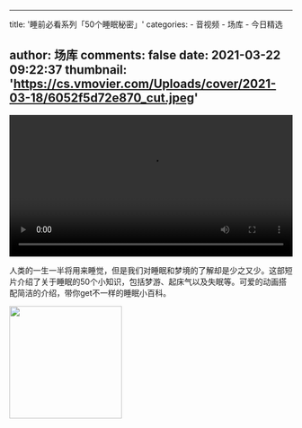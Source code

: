 
---
title: '睡前必看系列「50个睡眠秘密」'
categories: 
    - 音视频
    - 场库
    - 今日精选

author: 场库
comments: false
date: 2021-03-22 09:22:37
thumbnail: 'https://cs.vmovier.com/Uploads/cover/2021-03-18/6052f5d72e870_cut.jpeg'
---

<div>   
<video src="https://ks-xpc4.xpccdn.com/e5b22549-7878-48e9-80e4-8cc43b7d6a72.mp4" controls="controls" width="100%"></video><p>人类的一生一半将用来睡觉，但是我们对睡眠和梦境的了解却是少之又少。这部短片介绍了关于睡眠的50个小知识，包括梦游、起床气以及失眠等。可爱的动画搭配简洁的介绍，带你get不一样的睡眠小百科。</p><img src="https://cs.vmovier.com/Uploads/cover/2021-03-18/6052f5d72e870_cut.jpeg" width="200" referrerpolicy="no-referrer">  
</div>
            